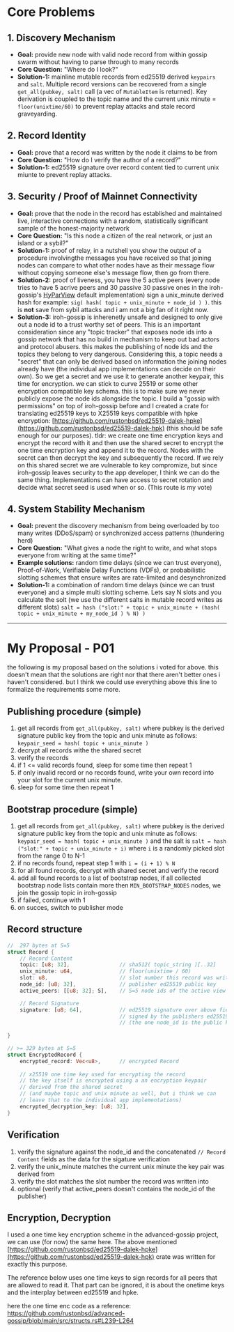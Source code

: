 # Core Problems

## 1. Discovery Mechanism

- **Goal:** provide new node with valid node record from within gossip swarm without having to parse through to many records
- **Core Question:** "Where do I look?"
- **Solution-1:** mainline mutable records from ed25519 derived `keypairs` and `salt`. Multiple record versions can be recovered from a single `get_all(pubkey, salt)` call (a vec of `MutableItem` is returned). Key derivation is coupled to the topic name and the current unix minute = `floor(unixtime/60)` to prevent replay attacks and stale record graveyarding.
  
## 2. Record Identity
- **Goal:** prove that a record was written by the node it claims to be from
- **Core Question:** "How do I verify the author of a record?"
- **Solution-1:** ed25519 signature over record content tied to current unix miunte to prevent replay attacks.

## 3. Security / Proof of Mainnet Connectivity
- **Goal:** prove that the node in the record has established and maintained live, interactive connections with a random, statistically significant sample of the honest-majority network
- **Core Question:** "Is this node a citizen of the real network, or just an island or a sybil?"
- **Solution-1:** proof of relay, in a nutshell you show the output of a procedure involvingthe messages you have received so that joining nodes can compare to what other nodes have as their message flow without copying someone else's message flow, then go from there.
- **Solution-2:** proof of liveness, you have the 5 active peers (every node tries to have 5 acrive peers and 30 passive 30 passive ones in the iroh-gossip's [HyParView](https://asc.di.fct.unl.pt/~jleitao/pdf/dsn07-leitao.pdf) default implementation) sign a unix_minute derived hash for example: `sig( hash( topic + unix_minute + node_id ) )`. this is **not** save from sybil attacks and i am not a big fan of it right now.
- **Solution-3:** iroh-gossip is inherenetly unsafe and designed to only give out a node id to a trust worthy set of peers. This is an important consideration since any "topic tracker" that exposes node ids into a gossip network that has no build in mechanism to keep out bad actors and protocol abusers. this makes the publishing of node ids and the topics they belong to very dangerous. Considering this, a topic needs a "secret" that can only be derived based on information the joining nodes already have (the individual app implementations can decide on their own). So we get a secret and we use it to generate another keypair, this time for encryption. we can stick to curve 25519 or some other encryption compatible key schema. this is to make sure we never publicly expose the node ids alongside the topic. I build a "gossip with permissions" on top of iroh-gossip before and I created a crate for translating ed25519 keys to X25519 keys compatible with hpke encryption: [https://github.com/rustonbsd/ed25519-dalek-hpke](https://github.com/rustonbsd/ed25519-dalek-hpk) (this should be safe enough for our purposes). tldr: we create one time encryption keys and encrypt the record with it and then use the shared secret to encrypt the one time encryption key and append it to the record. Nodes with the secret can then decrypt the key and subsequently the record. If we rely on this shared secret we are vulnerable to key compromize, but since iroh-gossip leaves security to the app developer, I think we can do the same thing. Implementations can have access to secret rotation and decide what secret seed is used when or so. (This route is my vote)

## 4. System Stability Mechanism
- **Goal:** prevent the discovery mechanism from being overloaded by too many writes (DDoS/spam) or synchronized access patterns (thundering herd)
- **Core Question:** "What gives a node the right to write, and what stops everyone from writing at the same time?"
- **Example solutions:** random time delays (since we can trust everyone), Proof-of-Work, Verifiable Delay Functions (VDFs), or probabilistic slotting schemes that ensure writes are rate-limited and desynchronized
- **Solution-1:** a combination of random time delays (since we can trust everyone) and a simple multi slotting scheme. Lets say N slots and you calculate the solt (we use the different salts in mutable record writes as different slots) `salt = hash ("slot:" + topic + unix_minute + (hash( topic + unix_minute + my_node_id ) % N) )`

---

# My Proposal - P01
the following is my proposal based on the solutions i voted for above.
this doesn't mean that the solutions are right nor that there aren't better ones i haven't considered.
but I think we could use everything above this line to formalize the requirements some more.

## Publishing procedure (simple)

1. get all records from `get_all(pubkey, salt)` where pubkey is the derived signature public key from the topic and unix minute as follows: `keypair_seed = hash( topic + unix_minute )`
2. decrypt all records withe the shared secret
3. verify the records
4. if 1 <= valid records found, sleep for some time then repeat 1
5. if only invalid record or no records found, write your own record into your slot for the current unix minute.
6. sleep for some time then repeat 1

## Bootstrap procedure (simple)

1. get all records from `get_all(pubkey, salt)` where pubkey is the derived signature public key from the topic and unix minute as follows: `keypair_seed = hash( topic + unix_minute )` and the salt is `salt = hash ("slot:" + topic + unix_minute + i)` where `i` is a randomly picked slot from the range 0 to N-1
2. if no records found, repeat step 1 with `i = (i + 1) % N`
3. for all found records, decrypt with shared secret and verify the record
4. add all found records to a list of bootstrap nodes, if all collected bootstrap node lists contain more then `MIN_BOOTSTRAP_NODES` nodes, we join the gossip topic in iroh-gossip
5. if failed, continue with 1
6. on succes, switch to publisher mode


## Record structure

```rust
//  297 bytes at S=5
struct Record {
    // Record Content
    topic: [u8; 32],                // sha512( topic_string )[..32]
    unix_minute: u64,               // floor(unixtime / 60)
    slot: u8,                       // slot number this record was written into
    node_id: [u8; 32],              // publisher ed25519 public key
    active_peers: [[u8; 32]; S],    // S=5 node ids of the active view of the publisher

    // Record Signature
    signature: [u8; 64],            // ed25519 signature over above fields
                                    // signed by the publishers ed25519 private key
                                    // (the one node_id is the public key for)
  
}

// >= 329 bytes at S=5
struct EncryptedRecord {
    encrypted_record: Vec<u8>,      // encrypted Record
    
    // x25519 one time key used for encrypting the record
    // the key itself is encrypted using a an encryption keypair
    // derived from the shared secret
    // (and maybe topic and unix minute as well, but i think we can
    // leave that to the individual app implementations)
    encrypted_decryption_key: [u8; 32],     
}
```

## Verification

1. verify the signature against the node_id and the concatenated `// Record Content` fields as the data for the sigature verification
2. verify the unix_minute matches the current unix minute the key pair was derived from
3. verify the slot matches the slot number the record was written into
4. optional (verify that active_peers doesn't contains the node_id of the publisher)

## Encryption, Decryption
I used a one time key encryption scheme in the advanced-gossip project, we can use (for now) the same here. 
The above mentioned [https://github.com/rustonbsd/ed25519-dalek-hpke](https://github.com/rustonbsd/ed25519-dalek-hpk) crate was written for exactly this purpose.

The reference below uses one time keys to sign records for all peers that are allowed to read it. 
That part can be ignored, it is about the onetime keys and the interplay between ed25519 and hpke.

here the one time enc code as a reference: https://github.com/rustonbsd/advanced-gossip/blob/main/src/structs.rs#L239-L264